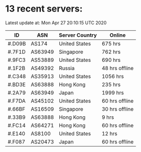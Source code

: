 # 13 recent servers:

Latest update at: Mon Apr 27 20:10:15 UTC 2020

| ID | ASN | Server Country | Online |
| -- | --- | -------------- | ------ |
| #.D09B | AS174 | United States | 675 hrs |
| #.7F1D | AS63949 | Singapore | 762 hrs |
| #.9FC3 | AS53889 | United States | 690 hrs |
| #.1F2B | AS49392 | Russia | 48 hrs offline |
| #.C348 | AS35913 | United States | 1056 hrs |
| #.BD3E | AS63888 | Hong Kong | 235 hrs |
| #.2A79 | AS63949 | Japan | 1999 hrs |
| #.F7DA | AS45102 | United States | 60 hrs offline |
| #.66BF | AS16509 | Singapore | 30 hrs offline |
| #.33B9 | AS63888 | Hong Kong | 9 hrs |
| #.FC14 | AS64271 | Hong Kong | 60 hrs offline |
| #.E140 | AS8100 | United States | 12 hrs |
| #.F087 | AS20473 | Japan | 60 hrs offline |

